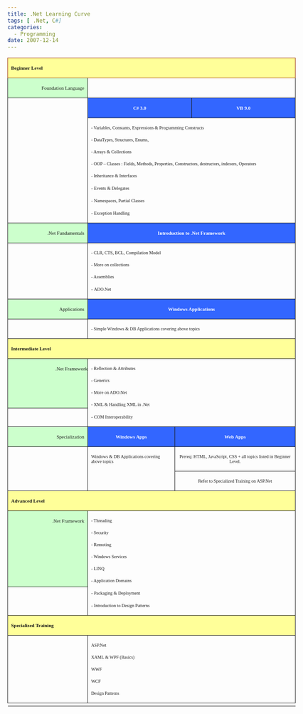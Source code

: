 ```yaml
---
title: .Net Learning Curve
tags: [ .Net, C#]
categories:
  - Programming
date: 2007-12-14
---
```

<p style="margin-left: 0.5in;"><o:p> </o:p></p>
<table style="border: medium none ; width: 6.75in; margin-left: 0pt; border-collapse: collapse;" border="1" cellpadding="0" cellspacing="0" width="648">
<tbody>
<tr style="">
<td colspan="4" style="border: 1pt solid rgb(153, 51, 0); padding: 0in 5.4pt; background: rgb(255, 255, 153) none repeat scroll 0% 50%; width: 6.75in; -moz-background-clip: -moz-initial; -moz-background-origin: -moz-initial; -moz-background-inline-policy: -moz-initial;" valign="top" width="648">
<p><b style=""><span style=";font-family:Verdana;font-size:11;">Beginner Level<span style="">  </span><o:p></o:p></span></b></p>
</td>
</tr>
<tr style="">
<td style="border-style: none solid solid; border-color: -moz-use-text-color rgb(153, 51, 0) rgb(153, 51, 0); border-width: medium 1pt 1pt; padding: 0in 5.4pt; background: rgb(204, 255, 204) none repeat scroll 0% 50%; -moz-background-clip: -moz-initial; -moz-background-origin: -moz-initial; -moz-background-inline-policy: -moz-initial;" valign="top">
<p style="text-align: right;" align="right"><span style=";font-family:Verdana;font-size:11;">Foundation Language<o:p></o:p></span></p>
</td>
<td colspan="3" style="border-style: none solid solid none; border-color: -moz-use-text-color rgb(153, 51, 0) rgb(153, 51, 0) -moz-use-text-color; border-width: medium 1pt 1pt medium; padding: 0in 5.4pt; width: 340.3pt;" valign="top" width="454">
<p style="text-align: center;" align="center"><span style=";font-family:Verdana;font-size:10;"><o:p> </o:p></span></p>
</td>
</tr>
<tr style="">
<td rowspan="2" style="border-style: none solid solid; border-color: -moz-use-text-color rgb(153, 51, 0) rgb(153, 51, 0); border-width: medium 1pt 1pt; padding: 0in 5.4pt;" valign="top">
<p style="text-align: right;" align="right"><span style=";font-family:Verdana;font-size:11;"><o:p> </o:p></span></p>
</td>
<td colspan="2" style="border-style: none solid solid none; border-color: -moz-use-text-color rgb(153, 51, 0) rgb(153, 51, 0) -moz-use-text-color; border-width: medium 1pt 1pt medium; padding: 0in 5.4pt; background: rgb(51, 102, 255) none repeat scroll 0% 50%; width: 162.8pt; -moz-background-clip: -moz-initial; -moz-background-origin: -moz-initial; -moz-background-inline-policy: -moz-initial;" valign="top" width="217">
<p style="text-align: center;" align="center"><b style=""><span style=";font-family:Tahoma;font-size:11;color:white;">C</span></b><b style=""><span style=";font-family:Tahoma;font-size:10;color:white;">#</span></b><b style=""><span style=";font-family:Tahoma;font-size:11;color:white;"> 3.0<o:p></o:p></span></b></p>
</td>
<td style="border-style: none solid solid none; border-color: -moz-use-text-color rgb(153, 51, 0) rgb(153, 51, 0) -moz-use-text-color; border-width: medium 1pt 1pt medium; padding: 0in 5.4pt; background: rgb(51, 102, 255) none repeat scroll 0% 50%; width: 177.5pt; -moz-background-clip: -moz-initial; -moz-background-origin: -moz-initial; -moz-background-inline-policy: -moz-initial;" valign="top" width="237">
<p style="text-align: center;" align="center"><b style=""><span style=";font-family:Tahoma;font-size:11;color:white;">VB 9.0<o:p></o:p></span></b></p>
</td>
</tr>
<tr style="">
<td colspan="3" style="border-style: none solid solid none; border-color: -moz-use-text-color rgb(153, 51, 0) rgb(153, 51, 0) -moz-use-text-color; border-width: medium 1pt 1pt medium; padding: 0in 5.4pt; width: 340.3pt;" valign="top" width="454">
<p style="margin-left: 0.25in; text-indent: -0.25in;"><span style=";font-family:Verdana;font-size:10;"><span style="">-<span style="">           </span></span></span><span style=";font-family:Verdana;font-size:10;">Variables, Constants, Expressions &amp; Programming Constructs<o:p></o:p></span></p>
<p style="margin-left: 0.25in; text-indent: -0.25in;"><span style=";font-family:Verdana;font-size:10;"><span style="">-<span style="">           </span></span></span><span style=";font-family:Verdana;font-size:10;">DataTypes, Structures, Enums, <o:p></o:p></span></p>
<p style="margin-left: 0.25in; text-indent: -0.25in;"><span style=";font-family:Verdana;font-size:10;"><span style="">-<span style="">           </span></span></span><span style=";font-family:Verdana;font-size:10;">Arrays &amp; Collections<o:p></o:p></span></p>
<p style="margin-left: 0.25in; text-indent: -0.25in;"><span style=";font-family:Verdana;font-size:10;"><span style="">-<span style="">           </span></span></span><span style=";font-family:Verdana;font-size:10;">OOP – Classes : Fields, Methods, Properties, Constructors,   destructors, indexers, Operators <o:p></o:p></span></p>
<p style="margin-left: 0.25in; text-indent: -0.25in;"><span style=";font-family:Verdana;font-size:10;"><span style="">-<span style="">           </span></span></span><span style=";font-family:Verdana;font-size:10;">Inheritance &amp; Interfaces<o:p></o:p></span></p>
<p style="margin-left: 0.25in; text-indent: -0.25in;"><span style=";font-family:Verdana;font-size:11;"><span style="">-<span style="">           </span></span></span><span style=";font-family:Verdana;font-size:10;">Events &amp; Delegates</span><span style=";font-family:Verdana;font-size:11;"><o:p></o:p></span></p>
<p style="margin-left: 0.25in; text-indent: -0.25in;"><span style=";font-family:Verdana;font-size:11;"><span style="">-<span style="">           </span></span></span><span style=";font-family:Verdana;font-size:10;">Namespaces, Partial Classes</span><span style=";font-family:Verdana;font-size:11;"><o:p></o:p></span></p>
<p style="margin-left: 0.25in; text-indent: -0.25in;"><span style=";font-family:Verdana;font-size:11;"><span style="">-<span style="">           </span></span></span><span style=";font-family:Verdana;font-size:10;">Exception Handling</span><span style=";font-family:Verdana;font-size:11;"><o:p></o:p></span></p>
</td>
</tr>
<tr style="">
<td style="border-style: none solid solid; border-color: -moz-use-text-color rgb(153, 51, 0) rgb(153, 51, 0); border-width: medium 1pt 1pt; padding: 0in 5.4pt; background: rgb(204, 255, 204) none repeat scroll 0% 50%; -moz-background-clip: -moz-initial; -moz-background-origin: -moz-initial; -moz-background-inline-policy: -moz-initial;" valign="top">
<p style="text-align: right;" align="right"><span style=";font-family:Verdana;font-size:11;">.Net Fundamentals<o:p></o:p></span></p>
</td>
<td colspan="3" style="border-style: none solid solid none; border-color: -moz-use-text-color rgb(153, 51, 0) rgb(153, 51, 0) -moz-use-text-color; border-width: medium 1pt 1pt medium; padding: 0in 5.4pt; background: rgb(51, 102, 255) none repeat scroll 0% 50%; width: 340.3pt; -moz-background-clip: -moz-initial; -moz-background-origin: -moz-initial; -moz-background-inline-policy: -moz-initial;" valign="top" width="454">
<p style="text-align: center;" align="center"><b style=""><span style=";font-family:Tahoma;font-size:11;color:white;">Introduction to .Net Framework<o:p></o:p></span></b></p>
</td>
</tr>
<tr style="">
<td style="border-style: none solid solid; border-color: -moz-use-text-color rgb(153, 51, 0) rgb(153, 51, 0); border-width: medium 1pt 1pt; padding: 0in 5.4pt;" valign="top">
<p style="text-align: right;" align="right"><span style=";font-family:Verdana;font-size:11;"><o:p> </o:p></span></p>
</td>
<td colspan="3" style="border-style: none solid solid none; border-color: -moz-use-text-color rgb(153, 51, 0) rgb(153, 51, 0) -moz-use-text-color; border-width: medium 1pt 1pt medium; padding: 0in 5.4pt; width: 340.3pt;" valign="top" width="454">
<p style="margin-left: 0.25in; text-indent: -0.25in;"><span style=";font-family:Verdana;font-size:10;"><span style="">-<span style="">           </span></span></span><span style=";font-family:Verdana;font-size:10;">CLR, CTS, BCL, Compilation Model<o:p></o:p></span></p>
<p style="margin-left: 0.25in; text-indent: -0.25in;"><span style=";font-family:Verdana;font-size:10;"><span style="">-<span style="">           </span></span></span><span style=";font-family:Verdana;font-size:10;">More on collections<o:p></o:p></span></p>
<p style="margin-left: 0.25in; text-indent: -0.25in;"><span style=";font-family:Verdana;font-size:10;"><span style="">-<span style="">           </span></span></span><span style=";font-family:Verdana;font-size:10;">Assemblies<o:p></o:p></span></p>
<p style="margin-left: 0.25in; text-indent: -0.25in;"><span style=";font-family:Verdana;font-size:11;"><span style="">-<span style="">           </span></span></span><span style=";font-family:Verdana;font-size:10;">ADO.Net</span><span style=";font-family:Verdana;font-size:11;"><o:p></o:p></span></p>
</td>
</tr>
<tr style="">
<td style="border-style: none solid solid; border-color: -moz-use-text-color rgb(153, 51, 0) rgb(153, 51, 0); border-width: medium 1pt 1pt; padding: 0in 5.4pt; background: rgb(204, 255, 204) none repeat scroll 0% 50%; -moz-background-clip: -moz-initial; -moz-background-origin: -moz-initial; -moz-background-inline-policy: -moz-initial;" valign="top">
<p style="text-align: right;" align="right"><span style=";font-family:Verdana;font-size:11;">Applications<o:p></o:p></span></p>
</td>
<td colspan="3" style="border-style: none solid solid none; border-color: -moz-use-text-color rgb(153, 51, 0) rgb(153, 51, 0) -moz-use-text-color; border-width: medium 1pt 1pt medium; padding: 0in 5.4pt; background: rgb(51, 102, 255) none repeat scroll 0% 50%; width: 340.3pt; -moz-background-clip: -moz-initial; -moz-background-origin: -moz-initial; -moz-background-inline-policy: -moz-initial;" valign="top" width="454">
<p style="text-align: center;" align="center"><b style=""><span style=";font-family:Tahoma;font-size:11;color:white;">Windows Applications<o:p></o:p></span></b></p>
</td>
</tr>
<tr style="">
<td style="border-style: none solid solid; border-color: -moz-use-text-color rgb(153, 51, 0) rgb(153, 51, 0); border-width: medium 1pt 1pt; padding: 0in 5.4pt;" valign="top">
<p><span style=";font-family:Verdana;font-size:11;"><o:p> </o:p></span></p>
</td>
<td colspan="3" style="border-style: none solid solid none; border-color: -moz-use-text-color rgb(153, 51, 0) rgb(153, 51, 0) -moz-use-text-color; border-width: medium 1pt 1pt medium; padding: 0in 5.4pt; width: 340.3pt;" valign="top" width="454">
<p style="margin-left: 0.25in; text-indent: -0.25in;"><span style=";font-family:Verdana;font-size:10;"><span style="">-<span style="">           </span></span></span><span style=";font-family:Verdana;font-size:10;">Simple Windows &amp; DB Applications covering above topics<o:p></o:p></span></p>
</td>
</tr>
<tr style="">
<td colspan="4" style="border-style: none solid solid; border-color: -moz-use-text-color rgb(153, 51, 0) rgb(153, 51, 0); border-width: medium 1pt 1pt; padding: 0in 5.4pt; background: rgb(255, 255, 153) none repeat scroll 0% 50%; width: 6.75in; -moz-background-clip: -moz-initial; -moz-background-origin: -moz-initial; -moz-background-inline-policy: -moz-initial;" valign="top" width="648">
<p><b style=""><span style=";font-family:Verdana;font-size:11;">Intermediate Level <o:p></o:p></span></b></p>
</td>
</tr>
<tr style="">
<td style="border-style: none solid solid; border-color: -moz-use-text-color rgb(153, 51, 0) rgb(153, 51, 0); border-width: medium 1pt 1pt; padding: 0in; background: rgb(204, 255, 204) none repeat scroll 0% 50%; -moz-background-clip: -moz-initial; -moz-background-origin: -moz-initial; -moz-background-inline-policy: -moz-initial;" valign="top">
<p style="text-align: right;" align="right"><span style=";font-family:Verdana;font-size:11;">.Net Framework<o:p></o:p></span></p>
</td>
<td colspan="3" rowspan="2" style="border-style: none solid solid none; border-color: -moz-use-text-color rgb(153, 51, 0) rgb(153, 51, 0) -moz-use-text-color; border-width: medium 1pt 1pt medium; padding: 0in 5.4pt; width: 340.3pt;" valign="top" width="454">
<p style="margin-left: 0.25in; text-indent: -0.25in;"><span style=";font-family:Verdana;font-size:10;"><span style="">-<span style="">           </span></span></span><span style=";font-family:Verdana;font-size:10;">Reflection &amp; Attributes<o:p></o:p></span></p>
<p style="margin-left: 0.25in; text-indent: -0.25in;"><span style=";font-family:Verdana;font-size:10;"><span style="">-<span style="">           </span></span></span><span style=";font-family:Verdana;font-size:10;">Generics<o:p></o:p></span></p>
<p style="margin-left: 0.25in; text-indent: -0.25in;"><span style=";font-family:Verdana;font-size:10;"><span style="">-<span style="">           </span></span></span><span style=";font-family:Verdana;font-size:10;">More on ADO.Net<o:p></o:p></span></p>
<p style="margin-left: 0.25in; text-indent: -0.25in;"><span style=";font-family:Verdana;font-size:10;"><span style="">-<span style="">           </span></span></span><span style=";font-family:Verdana;font-size:10;">XML &amp; Handling XML in .Net<o:p></o:p></span></p>
<p style="margin-left: 0.25in; text-indent: -0.25in;"><span style=";font-family:Verdana;font-size:11;"><span style="">-<span style="">           </span></span></span><span style=";font-family:Verdana;font-size:10;">COM Interoperability</span><span style=";font-family:Verdana;font-size:11;"> <o:p></o:p></span></p>
</td>
</tr>
<tr style="">
<td style="border-style: none solid solid; border-color: -moz-use-text-color rgb(153, 51, 0) rgb(153, 51, 0); border-width: medium 1pt 1pt; padding: 0in 5.4pt;" valign="top">
<p style="text-align: right;" align="right"><span style=";font-family:Verdana;font-size:11;"><o:p> </o:p></span></p>
</td>
</tr>
<tr style="">
<td style="border-style: none solid solid; border-color: -moz-use-text-color rgb(153, 51, 0) rgb(153, 51, 0); border-width: medium 1pt 1pt; padding: 0in 5.4pt; background: rgb(204, 255, 204) none repeat scroll 0% 50%; -moz-background-clip: -moz-initial; -moz-background-origin: -moz-initial; -moz-background-inline-policy: -moz-initial;" valign="top">
<p style="text-align: right;" align="right"><span style=";font-family:Verdana;font-size:11;">Specialization<o:p></o:p></span></p>
</td>
<td style="border-style: none solid solid none; border-color: -moz-use-text-color rgb(153, 51, 0) rgb(153, 51, 0) -moz-use-text-color; border-width: medium 1pt 1pt medium; padding: 0in 5.4pt; background: rgb(51, 102, 255) none repeat scroll 0% 50%; width: 144.8pt; -moz-background-clip: -moz-initial; -moz-background-origin: -moz-initial; -moz-background-inline-policy: -moz-initial;" valign="top" width="193">
<p style="text-align: center;" align="center"><b style=""><span style=";font-family:Tahoma;font-size:11;color:white;">Windows Apps<o:p></o:p></span></b></p>
</td>
<td colspan="2" style="border-style: none solid solid none; border-color: -moz-use-text-color rgb(153, 51, 0) rgb(153, 51, 0) -moz-use-text-color; border-width: medium 1pt 1pt medium; padding: 0in 5.4pt; background: rgb(51, 102, 255) none repeat scroll 0% 50%; width: 195.5pt; -moz-background-clip: -moz-initial; -moz-background-origin: -moz-initial; -moz-background-inline-policy: -moz-initial;" valign="top" width="261">
<p style="text-align: center;" align="center"><b style=""><span style=";font-family:Tahoma;font-size:11;color:white;">Web Apps<o:p></o:p></span></b></p>
</td>
</tr>
<tr style="">
<td rowspan="2" style="border-style: none solid solid; border-color: -moz-use-text-color rgb(153, 51, 0) rgb(153, 51, 0); border-width: medium 1pt 1pt; padding: 0in 5.4pt;" valign="top">
<p style="text-align: right;" align="right"><span style=";font-family:Verdana;font-size:11;"><o:p> </o:p></span></p>
</td>
<td rowspan="2" style="border-style: none solid solid none; border-color: -moz-use-text-color rgb(153, 51, 0) rgb(153, 51, 0) -moz-use-text-color; border-width: medium 1pt 1pt medium; padding: 0in 5.4pt; width: 144.8pt;" valign="top" width="193">
<p><span style=";font-family:Verdana;font-size:10;">Windows   &amp; DB Applications covering above topics</span><span style=";font-family:Verdana;font-size:11;"><o:p></o:p></span></p>
</td>
<td colspan="2" style="border-style: none solid solid none; border-color: -moz-use-text-color rgb(153, 51, 0) rgb(153, 51, 0) -moz-use-text-color; border-width: medium 1pt 1pt medium; padding: 0in 5.4pt; width: 195.5pt;" valign="top" width="261">
<p style="text-align: center;" align="center"><span style=";font-family:Verdana;font-size:10;">Prereq: HTML, JavaScript, CSS +   all topics listed in Beginner Level.<o:p></o:p></span></p>
</td>
</tr>
<tr style="">
<td colspan="2" style="border-style: none solid solid none; border-color: -moz-use-text-color rgb(153, 51, 0) rgb(153, 51, 0) -moz-use-text-color; border-width: medium 1pt 1pt medium; padding: 0in 5.4pt; width: 195.5pt;" valign="top" width="261">
<p style="text-align: center;" align="center"><span style=";font-family:Verdana;font-size:10;">Refer to Specialized Training on   ASP.Net <o:p></o:p></span></p>
</td>
</tr>
<tr style="">
<td colspan="4" style="border-style: none solid solid; border-color: -moz-use-text-color rgb(153, 51, 0) rgb(153, 51, 0); border-width: medium 1pt 1pt; padding: 0in 5.4pt; background: rgb(255, 255, 153) none repeat scroll 0% 50%; width: 6.75in; -moz-background-clip: -moz-initial; -moz-background-origin: -moz-initial; -moz-background-inline-policy: -moz-initial;" valign="top" width="648">
<p><b style=""><span style=";font-family:Verdana;font-size:11;">Advanced Level <o:p></o:p></span></b></p>
</td>
</tr>
<tr style="">
<td style="border-style: none solid solid; border-color: -moz-use-text-color rgb(153, 51, 0) rgb(153, 51, 0); border-width: medium 1pt 1pt; padding: 0in 5.4pt; background: rgb(204, 255, 204) none repeat scroll 0% 50%; -moz-background-clip: -moz-initial; -moz-background-origin: -moz-initial; -moz-background-inline-policy: -moz-initial;" valign="top">
<p style="text-align: right;" align="right"><span style=";font-family:Verdana;font-size:11;">.Net Framework<o:p></o:p></span></p>
</td>
<td colspan="3" rowspan="2" style="border-style: none solid solid none; border-color: -moz-use-text-color rgb(153, 51, 0) rgb(153, 51, 0) -moz-use-text-color; border-width: medium 1pt 1pt medium; padding: 0in 5.4pt; width: 340.3pt;" valign="top" width="454">
<p style="margin-left: 0.25in; text-indent: -0.25in;"><span style=";font-family:Verdana;font-size:10;"><span style="">-<span style="">           </span></span></span><span style=";font-family:Verdana;font-size:10;">Threading<o:p></o:p></span></p>
<p style="margin-left: 0.25in; text-indent: -0.25in;"><span style=";font-family:Verdana;font-size:10;"><span style="">-<span style="">           </span></span></span><span style=";font-family:Verdana;font-size:10;">Security<o:p></o:p></span></p>
<p style="margin-left: 0.25in; text-indent: -0.25in;"><span style=";font-family:Verdana;font-size:10;"><span style="">-<span style="">           </span></span></span><span style=";font-family:Verdana;font-size:10;">Remoting<o:p></o:p></span></p>
<p style="margin-left: 0.25in; text-indent: -0.25in;"><span style=";font-family:Verdana;font-size:10;"><span style="">-<span style="">           </span></span></span><span style=";font-family:Verdana;font-size:10;">Windows Services<o:p></o:p></span></p>
<p style="margin-left: 0.25in; text-indent: -0.25in;"><span style=";font-family:Verdana;font-size:10;"><span style="">-<span style="">           </span></span></span><span style=";font-family:Verdana;font-size:10;">LINQ<o:p></o:p></span></p>
<p style="margin-left: 0.25in; text-indent: -0.25in;"><span style=";font-family:Verdana;font-size:10;"><span style="">-<span style="">           </span></span></span><span style=";font-family:Verdana;font-size:10;">Application Domains<o:p></o:p></span></p>
<p style="margin-left: 0.25in; text-indent: -0.25in;"><span style=";font-family:Verdana;font-size:11;"><span style="">-<span style="">           </span></span></span><span style=";font-family:Verdana;font-size:10;">Packaging &amp; Deployment</span><span style=";font-family:Verdana;font-size:11;"><o:p></o:p></span></p>
<p style="margin-left: 0.25in; text-indent: -0.25in;"><span style=";font-family:Verdana;font-size:11;"><span style="">-<span style="">           </span></span></span><span style=";font-family:Verdana;font-size:10;">Introduction to Design Patterns</span><span style=";font-family:Verdana;font-size:11;"><o:p></o:p></span></p>
</td>
</tr>
<tr style="">
<td style="border-style: none solid solid; border-color: -moz-use-text-color rgb(153, 51, 0) rgb(153, 51, 0); border-width: medium 1pt 1pt; padding: 0in 5.4pt;" valign="top">
<p style="text-align: right;" align="right"><span style=";font-family:Verdana;font-size:11;"><o:p> </o:p></span></p>
</td>
</tr>
<tr style="">
<td colspan="4" style="border-style: none solid solid; border-color: -moz-use-text-color rgb(153, 51, 0) rgb(153, 51, 0); border-width: medium 1pt 1pt; padding: 0in 5.4pt; background: rgb(255, 255, 153) none repeat scroll 0% 50%; width: 6.75in; -moz-background-clip: -moz-initial; -moz-background-origin: -moz-initial; -moz-background-inline-policy: -moz-initial;" valign="top" width="648">
<p><b style=""><span style=";font-family:Verdana;font-size:11;">Specialized Training<o:p></o:p></span></b></p>
</td>
</tr>
<tr style="">
<td style="border-style: none solid solid; border-color: -moz-use-text-color rgb(153, 51, 0) rgb(153, 51, 0); border-width: medium 1pt 1pt; padding: 0in 5.4pt;" valign="top">
<p style="text-align: right;" align="right"><span style=";font-family:Verdana;font-size:10;"><o:p> </o:p></span></p>
</td>
<td colspan="3" style="border-style: none solid solid none; border-color: -moz-use-text-color rgb(153, 51, 0) rgb(153, 51, 0) -moz-use-text-color; border-width: medium 1pt 1pt medium; padding: 0in 5.4pt; width: 340.3pt;" valign="top" width="454">
<p><span style=";font-family:Verdana;font-size:10;">ASP.Net<o:p></o:p></span></p>
<p><span style=";font-family:Verdana;font-size:10;">XAML   &amp; WPF (Basics)<o:p></o:p></span></p>
<p><span style=";font-family:Verdana;font-size:10;">WWF<o:p></o:p></span></p>
<p><span style=";font-family:Verdana;font-size:10;">WCF<o:p></o:p></span></p>
<p><span style=";font-family:Verdana;font-size:10;">Design   Patterns</span><span style=";font-family:Verdana;font-size:11;"><o:p></o:p></span></p>
</td>
</tr>
<tr height="0">
<td style="border: medium none ;" width="179">
</td>
<td style="border: medium none ;" width="199">
</td>
<td style="border: medium none ;" width="25">
</td>
<td style="border: medium none ;" width="245">
</td>
</tr>
</tbody>
</table>
<p><o:p> </o:p></p>
